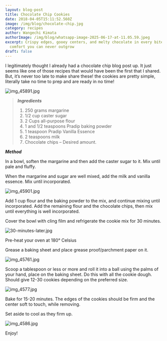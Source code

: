 ```yaml
---
layout: blog-post
title: Chocolate Chip Cookies
date: 2018-04-05T15:11:52.560Z
image: /img/blog/chocolate-chip.jpg
category: recipes
author: Wangechi Kimata
authorImage: /img/blog/whatsapp-image-2025-06-17-at-11.05.59.jpeg
excerpt: Crispy edges, gooey centers, and melty chocolate in every bite—classic
  comfort you can never outgrow
draft: false
---
```

I legitimately thought I already had a chocolate chip blog post up. It just seems like one of those recipes that would have been the first that I shared. But, it’s never too late to make share these! the cookies are pretty simple, literally take no time to prep and are ready in no time!

![img_45891.jpg](https://pastrypleasures.wordpress.com/wp-content/uploads/2018/04/img_45891-e1522863710994.jpg?w=750)

> ***Ingredients***
>
> 1. 250 grams margarine
> 2. 1/2 cup caster sugar
> 3. 2 Cups all-purpose flour
> 4. 1 and 1/2 teaspoons Pradip baking powder
> 5. 1 teaspoon Pradip Vanilla Essence
> 6. 2 teaspoons milk
> 7. Chocolate chips – Desired amount.

***Method***

In a bowl, soften the margarine and then add the caster sugar to it. Mix until pale and fluffy.

When the margarine and sugar are well mixed, add the milk and vanilla essence. Mix until incorporated.

![img_45901.jpg](https://pastrypleasures.wordpress.com/wp-content/uploads/2018/04/img_45901-e1522863769210.jpg?w=750)

Add 1 cup flour and the baking powder to the mix, and continue mixing until incorporated. Add the remaining flour and the chocolate chips, then mix until everything is well incorporated.

Cover the bowl with cling film and refrigerate the cookie mix for 30 minutes.

![30-minutes-later.jpg](https://pastrypleasures.wordpress.com/wp-content/uploads/2018/04/30-minutes-later.jpg?w=750)

Pre-heat your oven at 180° Celsius

Grease a baking sheet and place grease proof/parchment paper on it.

![img_45761.jpg](https://pastrypleasures.wordpress.com/wp-content/uploads/2018/04/img_45761-e1522863798775.jpg?w=750)

Scoop a tablespoon or less or more and roll it into a ball using the palms of your hand, place on the baking sheet. Do this with all the cookie dough. Should give 12-30 cookies depending on the preferred size.

![img_4577.jpg](https://pastrypleasures.wordpress.com/wp-content/uploads/2018/04/img_4577-e1522863844238.jpg?w=750)

Bake for 15-20 minutes. The edges of the cookies should be firm and the center soft to touch, while removing.

Set aside to cool as they firm up.

![img_4586.jpg](https://pastrypleasures.wordpress.com/wp-content/uploads/2018/04/img_4586-e1522863670243.jpg?w=750)

Enjoy!